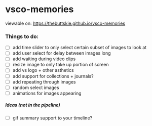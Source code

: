 # vsco-memories

viewable on:
https://thebuttskie.github.io/vsco-memories


### Things to do:
- [ ] add time slider to only select certain subset of images to look at
- [ ] add user select for delay between images long 
- [ ] add waiting during video clips
- [ ] resize image to only take up portion of screen
- [ ] add vs logo + other asthetics
- [ ] add support for collections + journals?
- [ ] add repeating through images
- [ ] random select images 
- [ ] animations for images appearing

##### Ideas (not in the pipeline)
- [ ] gif summary support to your timeline?
